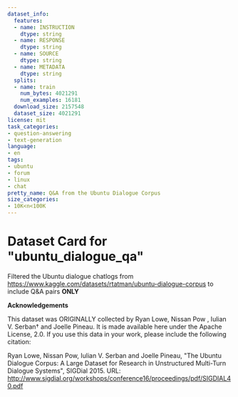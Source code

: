 ```yaml
---
dataset_info:
  features:
  - name: INSTRUCTION
    dtype: string
  - name: RESPONSE
    dtype: string
  - name: SOURCE
    dtype: string
  - name: METADATA
    dtype: string
  splits:
  - name: train
    num_bytes: 4021291
    num_examples: 16181
  download_size: 2157548
  dataset_size: 4021291
license: mit
task_categories:
- question-answering
- text-generation
language:
- en
tags:
- ubuntu
- forum
- linux
- chat
pretty_name: Q&A from the Ubuntu Dialogue Corpus
size_categories:
- 10K<n<100K
---
```

# Dataset Card for "ubuntu_dialogue_qa"

Filtered the Ubuntu dialogue chatlogs from https://www.kaggle.com/datasets/rtatman/ubuntu-dialogue-corpus to include Q&A pairs **ONLY**

**Acknowledgements**

This dataset was ORIGINALLY collected by Ryan Lowe, Nissan Pow , Iulian V. Serban† and Joelle Pineau. It is made available here under the Apache License, 2.0. If you use this data in your work, please include the following citation:

Ryan Lowe, Nissan Pow, Iulian V. Serban and Joelle Pineau, "The Ubuntu Dialogue Corpus: A Large Dataset for Research in Unstructured Multi-Turn Dialogue Systems", SIGDial 2015. URL: http://www.sigdial.org/workshops/conference16/proceedings/pdf/SIGDIAL40.pdf